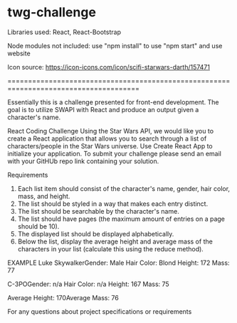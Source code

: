 # twg-challenge

Libraries used: React, React-Bootstrap

Node modules not included: use "npm install" to use "npm start" and use website

Icon source: https://icon-icons.com/icon/scifi-starwars-darth/157471


======================================================================================


Essentially this is a challenge presented for front-end development. 
The goal is to utilize SWAPI with React and produce an output given a character's name.

React Coding Challenge
Using the Star Wars API, we would like you to create a React application that allows you to search through a list of characters/people in the Star Wars universe. Use Create React App to initialize your application. To submit your challenge please send an email with your GitHUb repo link containing your solution.

Requirements
1. Each list item should consist of the character's name, gender, hair color, mass, and height.
2. The list should be styled in a way that makes each entry distinct.
3. The list should be searchable by the character's name.
4. The list should have pages (the maximum amount of entries on a page should be 10).
5. The displayed list should be displayed alphabetically.
6. Below the list, display the average height and average mass of the characters in your list (calculate this using the reduce method).

EXAMPLE
Luke SkywalkerGender: Male Hair Color: Blond Height: 172 Mass: 77

C-3POGender: n/a Hair Color: n/a Height: 167 Mass: 75

Average Height: 170Average Mass: 76

For any questions about project specifications or requirements
